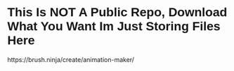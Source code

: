 <html>
  <h1 Style="Font-Family: arial;"> This Is NOT A Public Repo, Download What You Want Im Just Storing Files Here</h1>
   <P>https://brush.ninja/create/animation-maker/</P>
  </html>
